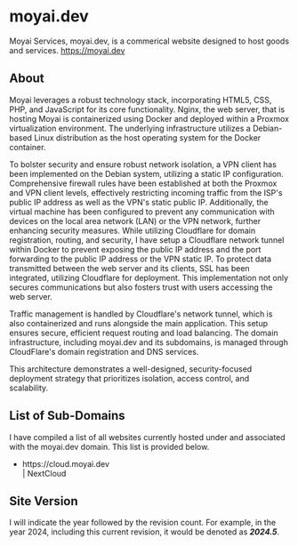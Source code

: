 # moyai.dev
Moyai Services, moyai.dev, is a commerical website designed to host goods and services. https://moyai.dev

## About
Moyai leverages a robust technology stack, incorporating HTML5, CSS, PHP, and JavaScript for its core functionality. Nginx, the web server, that is hosting Moyai is containerized using Docker and deployed within a Proxmox virtualization environment. The underlying infrastructure utilizes a Debian-based Linux distribution as the host operating system for the Docker container.

To bolster security and ensure robust network isolation, a VPN client has been implemented on the Debian system, utilizing a static IP configuration. Comprehensive firewall rules have been established at both the Proxmox and VPN client levels, effectively restricting incoming traffic from the ISP's public IP address as well as the VPN's static public IP.
Additionally, the virtual machine has been configured to prevent any communication with devices on the local area network (LAN) or the VPN network, further enhancing security measures. While utilizing Cloudflare for domain registration, routing, and security, I have setup a Cloudflare network tunnel within Docker to prevent exposing the public IP address and the port forwarding to the public IP address or the VPN static IP. To protect data transmitted between the web server and its clients, SSL has been integrated, utilizing Cloudflare for deployment. This implementation not only secures communications but also fosters trust with users accessing the web server.

Traffic management is handled by Cloudflare's network tunnel, which is also containerized and runs alongside the main application. This setup ensures secure, efficient request routing and load balancing. The domain infrastructure, including moyai.dev and its subdomains, is managed through CloudFlare's domain registration and DNS services.

This architecture demonstrates a well-designed, security-focused deployment strategy that prioritizes isolation, access control, and scalability.

## List of Sub-Domains
I have compiled a list of all websites currently hosted under and associated with the moyai.dev domain. This list is provided below.
<ul>
  <li>https://cloud.moyai.dev</li> | NextCloud
</ul>

## Site Version
I will indicate the year followed by the revision count. For example, in the year 2024, including this current revision, it would be denoted as <b><em>2024.5</em></b>.
